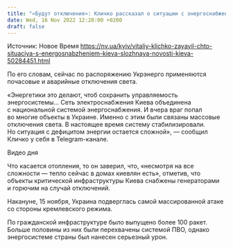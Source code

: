 ```yaml
---
title: "«Будут отключения»: Кличко рассказал о ситуации с энергоснабжением Киева"
date: Wed, 16 Nov 2022 12:28:00 +0200
draft: false
---
```

Источник: Новое Время https://nv.ua/kyiv/vitaliy-klichko-zayavil-chto-situaciya-s-energosnabzheniem-kieva-slozhnaya-novosti-kieva-50284451.html


 По его словам, сейчас по распоряжению Укрэнерго применяются почасовые и аварийные отключения света.

«Энергетики это делают, чтоб сохранить управляемость энергосистемы… Сеть электроснабжения Киева объединена с национальной системой энергоснабжения. И вчера враг попал во многие объекты в Украине. Именно с этим были связаны массовые отключения света. В настоящее время систему стабилизировали. Но ситуация с дефицитом энергии остается сложной», — сообщил Кличко у себя в Telegram-канале.

 Видео дня   

Что касается отопления, то он заверил, что, «несмотря на все сложности — тепло сейчас в домах киевлян есть», отметив, что объекты критической инфраструктуры Киева снабжены генераторами и горючим на случай отключений.

Накануне, 15 ноября, Украина подверглась самой массированной атаке со стороны кремлевского режима.

По гражданской инфраструктуре было выпущено более 100 ракет. Больше половины из них были перехвачены системой ПВО, однако энергосистеме страны был нанесен серьезный урон.
